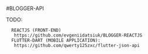 #BLOGGER-API


TODO:

      REACTJS (FRONT-END)
       https://github.com/evgeniidatsiuk/BLOGGER-REACTJS
      FLUTTER-DART (MOBILE APPLICATION):
       https://github.com/qwerty125zxc/flutter-json-api
